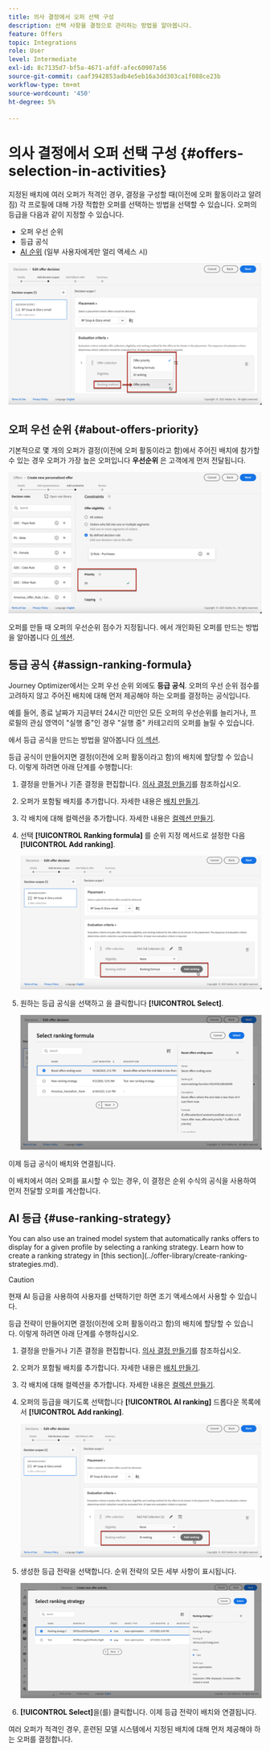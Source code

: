 ```yaml
---
title: 의사 결정에서 오퍼 선택 구성
description: 선택 사항을 결정으로 관리하는 방법을 알아봅니다.
feature: Offers
topic: Integrations
role: User
level: Intermediate
exl-id: 8c7135d7-bf5a-4671-afdf-afec60907a56
source-git-commit: caaf3942853adb4e5eb16a3dd303ca1f088ce23b
workflow-type: tm+mt
source-wordcount: '450'
ht-degree: 5%

---
```


# 의사 결정에서 오퍼 선택 구성 {#offers-selection-in-activities}

지정된 배치에 여러 오퍼가 적격인 경우, 결정을 구성할 때(이전에 오퍼 활동이라고 알려짐) 각 프로필에 대해 가장 적합한 오퍼를 선택하는 방법을 선택할 수 있습니다. 오퍼의 등급을 다음과 같이 지정할 수 있습니다.
* 오퍼 우선 순위
* 등급 공식
* [AI 순위](#use-ranking-strategy) (일부 사용자에게만 얼리 액세스 시)

![](../../assets/offer-rank-by.png)

## 오퍼 우선 순위 {#about-offers-priority}

기본적으로 몇 개의 오퍼가 결정(이전에 오퍼 활동이라고 함)에서 주어진 배치에 참가할 수 있는 경우 오퍼가 가장 높은 오퍼입니다 **우선순위** 은 고객에게 먼저 전달됩니다.

![](../../assets/offer-priority.png)

오퍼를 만들 때 오퍼의 우선순위 점수가 지정됩니다. 에서 개인화된 오퍼를 만드는 방법을 알아봅니다 [이 섹션](../offer-library/creating-personalized-offers.md).

## 등급 공식 {#assign-ranking-formula}

Journey Optimizer에서는 오퍼 우선 순위 외에도 **등급 공식**. 오퍼의 우선 순위 점수를 고려하지 않고 주어진 배치에 대해 먼저 제공해야 하는 오퍼를 결정하는 공식입니다.

예를 들어, 종료 날짜가 지금부터 24시간 미만인 모든 오퍼의 우선순위를 늘리거나, 프로필의 관심 영역이 &quot;실행 중&quot;인 경우 &quot;실행 중&quot; 카테고리의 오퍼를 늘릴 수 있습니다.

에서 등급 공식을 만드는 방법을 알아봅니다 [이 섹션](../offer-library/create-ranking-formulas.md).

등급 공식이 만들어지면 결정(이전에 오퍼 활동이라고 함)의 배치에 할당할 수 있습니다. 이렇게 하려면 아래 단계를 수행합니다:

1. 결정을 만들거나 기존 결정을 편집합니다. [의사 결정 만들기](../offer-activities/create-offer-activities.md)를 참조하십시오.

1. 오퍼가 포함될 배치를 추가합니다. 자세한 내용은 [배치 만들기](../offer-library/creating-placements.md).

1. 각 배치에 대해 컬렉션을 추가합니다. 자세한 내용은 [컬렉션 만들기](../offer-library/creating-collections.md).

1. 선택 **[!UICONTROL Ranking formula]** 를 순위 지정 메서드로 설정한 다음 **[!UICONTROL Add ranking]**.

   ![](../../assets/offer-activity-ranking.png)

1. 원하는 등급 공식을 선택하고 을 클릭합니다 **[!UICONTROL Select]**.

   ![](../../assets/ranking-selection.png)

이제 등급 공식이 배치와 연결됩니다.

이 배치에서 여러 오퍼를 표시할 수 있는 경우, 이 결정은 순위 수식의 공식을 사용하여 먼저 전달할 오퍼를 계산합니다.

## AI 등급 {#use-ranking-strategy}

<!--If you are an [Adobe Experience Platform](https://experienceleague.adobe.com/docs/experience-platform/landing/home.html){target="_blank"} user leveraging the **Offer Decisioning** application service,-->You can also use an trained model system that automatically ranks offers to display for a given profile by selecting a ranking strategy. Learn how to create a ranking strategy in [this section](../offer-library/create-ranking-strategies.md).

>[!CAUTION]
>
>현재 AI 등급을 사용하여 사용자를 선택하기만 하면 조기 액세스에서 사용할 수 있습니다.

등급 전략이 만들어지면 결정(이전에 오퍼 활동이라고 함)의 배치에 할당할 수 있습니다. 이렇게 하려면 아래 단계를 수행하십시오.

1. 결정을 만들거나 기존 결정을 편집합니다. [의사 결정 만들기](../offer-activities/create-offer-activities.md)를 참조하십시오.

1. 오퍼가 포함될 배치를 추가합니다. 자세한 내용은 [배치 만들기](../offer-library/creating-placements.md).

1. 각 배치에 대해 컬렉션을 추가합니다. 자세한 내용은 [컬렉션 만들기](../offer-library/creating-collections.md).

1. 오퍼의 등급을 매기도록 선택합니다 **[!UICONTROL AI ranking]** 드롭다운 목록에서 **[!UICONTROL Add ranking]**.

   ![](../../assets/ranking-selection-ai-ranking.png)

1. 생성한 등급 전략을 선택합니다. 순위 전략의 모든 세부 사항이 표시됩니다.

   ![](../../assets/ranking-selection-ai-ranking-selected.png)

1. **[!UICONTROL Select]**&#x200B;을(를) 클릭합니다. 이제 등급 전략이 배치와 연결됩니다.

여러 오퍼가 적격인 경우, 훈련된 모델 시스템에서 지정된 배치에 대해 먼저 제공해야 하는 오퍼를 결정합니다.

<!--Result? Describe the impact for the user, i.e. what's the effect of selecting this ranking strategy for this collection/placement.-->

<!--Click **[!UICONTROL Next]** to confirm and save your decision.-->
